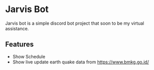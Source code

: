 # Jarvis Bot

Jarvis bot is a simple discord bot project that soon to be my virtual assistance.


## Features

- Show Schedule
- Show live update earth quake data from https://www.bmkg.go.id/

